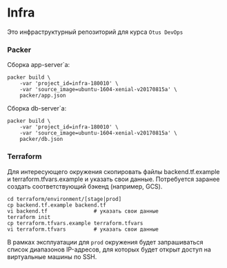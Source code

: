 # Infra
Это инфраструктурный репозиторий для курса `Otus DevOps`

### Packer
   
Сборка app-server`a:

    packer build \
        -var 'project_id=infra-180010' \
        -var 'source_image=ubuntu-1604-xenial-v20170815a' \
        packer/app.json
    
Сборка db-server`a:

    packer build \
        -var 'project_id=infra-180010' \
        -var 'source_image=ubuntu-1604-xenial-v20170815a' \
        packer/db.json

### Terraform

Для интересующего окружения скопировать файлы backend.tf.example и terraform.tfvars.example и указать свои данные.
Потребуется заранее создать соответствующий бэкенд (например, GCS).

    cd terraform/environment/[stage|prod]
    cp backend.tf.example backend.tf
    vi backend.tf               # указать свои данные
    terraform init
    cp terraform.tfvars.example terraform.tfvars
    vi terraform.tfvars         # указать свои данные

В рамках эксплуатации для `prod` окружения будет запрашиваться список диапазонов IP-адресов, для которых будет открыт доступ на виртуальные машины по SSH.
